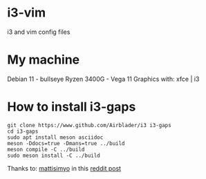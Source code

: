 # i3-vim
i3 and vim config files

# My machine
Debian 11 - bullseye
Ryzen 3400G - Vega 11 Graphics
with: xfce | i3

# How to install i3-gaps

```
git clone https://www.github.com/Airblader/i3 i3-gaps
cd i3-gaps
sudo apt install meson asciidoc
meson -Ddocs=true -Dmans=true ../build
meson compile -C ../build
sudo meson install -C ../build
```
Thanks to: [mattisimyo](https://www.reddit.com/user/mattismyo/) in this [reddit post](https://www.reddit.com/r/i3wm/comments/nctbvk/gaps_innergaps_outer_error_am_i_really_running/)
